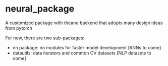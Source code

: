 # neural_package
A customized package with theano backend that adopts many design ideas from pytorch

For now, there are two sub-packages:
- nn package: nn modules for faster model development [RNNs to come]
- datautils: data iterators and common CV datasets [NLP datasets to come]
